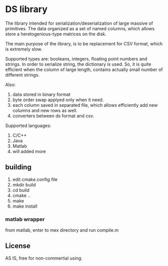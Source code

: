 # DS library

The library intended for serialization/deserialization of large massive of primitives.
The data organized as a set of named columns, which allows store a heretogenious-type matrices on the disk.

The main purpose of the library, is to be replacement for CSV format, which is extremely slow. 

Supported types are: booleans, integers, floating point numbers and strings. 
In order to serialize string, the dictionary is used. So, it is quite efficient when the column of large length, contains actually small number of different strings.

Also:
1. data stored in binary format
2. byte order swap applyed only when it need. 
3. each column saved in separated file, which allows efficiently add new columns and new rows as well.
4. converters between ds format and csv.

Supported languages:
1. C/C++
2. Java
3. Matlab
4. will added more


## building

 1. edit cmake.config file
 2. mkdir build
 3. cd build
 4. cmake .. 
 5. make 
 6. make install

### matlab wrapper
from matlab, enter to mex directory and run compile.m

## License
AS IS, free for non-commertial using.


